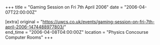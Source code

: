 +++
title = "Gaming Session on Fri 7th April 2006"
date = "2006-04-07T22:00:00Z"

[extra]
original = "https://uwcs.co.uk/events/gaming-session-on-fri-7th-april-2006-1474488977803/"    
end_time = "2006-04-08T04:00:00Z"
location = "Physics Concourse Computer Rooms"
+++



